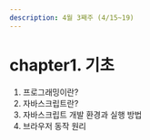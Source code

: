 ```yaml
---
description: 4월 3째주 (4/15~19)
---
```


# chapter1. 기초

1. 프로그래밍이란?
2. 자바스크립트란?
3. 자바스크립트 개발 환경과 실행 방법
4. 브라우저 동작 원리

